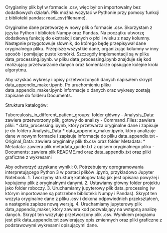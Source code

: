 Orygianlny plik był w formacie .csv, więc był on importowalny bez dodatkowych działań. 
Plik można wczytać w Pythonie przy pomocy funkcji z biblioteki pandas: read_csv(filename).

Oryginalne dane przetworzę w nowy plik o formacie .csv.
Skorzystam z języka Python i bibliotek Numpy oraz Pandas. 
Na początku utworzę dodatkową funkcję do ekstrakcji danych o płci i wieku z nazy kolumny. 
Następnie przygotowuje słownik, do którego będę przepisywał dane oryginalnego pliku.
Przepiszę wszystkie dane, organizując kolumny w inny sposób i pomijając puste komórki.
Szczegóły implementacji są w pliku data_processing.ipynb.
w pliku data_processing.ipynb znajduje się kod realizujący przetwarzanie danych oraz komentarze opsiujące kolejne kroki algorytmu.

Aby uzyskać wykresy i opisy przetworzonych danych napisałem skrypt data_appendix_maker.ipynb.
Po uruchomieniu pliku data_appendix_maker.ipynb informacje o danych oraz wykresy zostają zapisane do folderu Documents.

Struktura katalogów:

Tuberculosis_in_different_patient_groups: folder główny
	- Analysis_Data: zawiera przetworzony plik, gotowy do analizy
	- Command_Files: zawiera pliki: 
		* data_processing.ipynb, który przetwarza oryginalne dane i zapisuje je do folderu Analysis_Data
		* data_appendix_maker.ipynb, który analizuje dane w nowym formacie i zapisuje informacje do pliku data_appendix.txt
	- Original_Data: zawiera oryginalny plik tb.csv oraz folder Metadata:
		* Metadata: zawiera plik metadata_guide.txt z opisem oryginalnego pliku
	- Documents: zawiera plik README.md oraz data_appendix.txt oraz pliki graficzne z wykresami

Aby odtworzyć uzyskane wyniki:
	0. Potrzebujemy oprogramowania interpretującego Python 3 w postaci plików .ipynb, przykładowo Jupyter Notebook.
	1. Tworzymy strukturę katalogów taką jak jest opisana powyżej i kopiujemy plik z oryginalnymi danymi. 
	2. Ustawiamy główny folder projektu jako folder roboczy.
	3. Uruchamiamy jupyterowy plik data_processing (w którym importowane są potrzebne biblioteki: Numpy i Pandas).
	   Skrypt ten wczyta oryginalne dane z pliku .csv i dokona odpowiednich przekształceń, a następnie zapisze nową wersję.
	4. Uruchamiamy jupyterowy plik data_appendix_maker, który zawiera kod pozwalający na wstępną analizę danych.
	   Skrypt ten wczytuje przetworzony plik .csv.
	   Wynikiem programu jest plik data_appendix.txt zawierający opis zmiennych oraz pliki graficzne z podstawowymi
	   wykresami opisującymi dane.